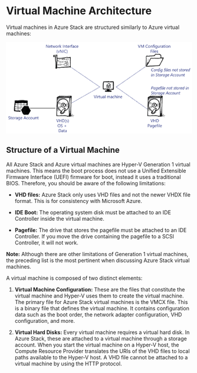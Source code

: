 # Virtual Machine Architecture

Virtual machines in Azure Stack are structured similarly to Azure virtual machines:

![Virtual Machine Architecture](media/virtual-machine-architecture.png)

## Structure of a Virtual Machine

All Azure Stack and Azure virtual machines are Hyper-V Generation 1 virtual machines. This means the boot process does not use a Unified Extensible Firmware Interface (UEFI) firmware for boot, instead it uses a traditional BIOS. Therefore, you should be aware of the following limitations:

- **VHD files:** Azure Stack only uses VHD files and not the newer VHDX file format. This is for consistency with Microsoft Azure.

- **IDE Boot:** The operating system disk must be attached to an IDE Controller inside the virtual machine.

- **Pagefile:** The drive that stores the pagefile must be attached to an IDE Controller. If you move the drive containing the pagefile to a SCSI Controller, it will not work.

**Note:** Although there are other limitations of Generation 1 virtual machines, the preceding list is the most pertinent when discussing Azure Stack virtual machines.

A virtual machine is composed of two distinct elements:

1. **Virtual Machine Configuration:** These are the files that constitute the virtual machine and Hyper-V uses them to create the virtual machine. The primary file for Azure Stack virtual machines is the VMCX file. This is a binary file that defines the virtual machine. It contains configuration data such as the boot order, the network adapter configuration, VHD configuration, and more.

2. **Virtual Hard Disks:** Every virtual machine requires a virtual hard disk. In Azure Stack, these are attached to a virtual machine through a storage account. When you start the virtual machine on a Hyper-V host, the Compute Resource Provider translates the URIs of the VHD files to local paths available to the Hyper-V host. A VHD file cannot be attached to a virtual machine by using the HTTP protocol.